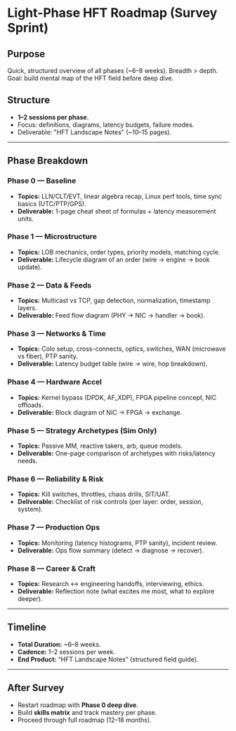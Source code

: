 # Light-Phase HFT Roadmap (Survey Sprint)

## Purpose
Quick, structured overview of all phases (~6–8 weeks). Breadth > depth. Goal: build mental map of the HFT field before deep dive.

## Structure
- **1–2 sessions per phase**.
- Focus: definitions, diagrams, latency budgets, failure modes.
- Deliverable: "HFT Landscape Notes" (~10–15 pages).

---

## Phase Breakdown

### Phase 0 — Baseline
- **Topics:** LLN/CLT/EVT, linear algebra recap, Linux perf tools, time sync basics (UTC/PTP/GPS).
- **Deliverable:** 1-page cheat sheet of formulas + latency measurement units.

### Phase 1 — Microstructure
- **Topics:** LOB mechanics, order types, priority models, matching cycle.
- **Deliverable:** Lifecycle diagram of an order (wire → engine → book update).

### Phase 2 — Data & Feeds
- **Topics:** Multicast vs TCP, gap detection, normalization, timestamp layers.
- **Deliverable:** Feed flow diagram (PHY → NIC → handler → book).

### Phase 3 — Networks & Time
- **Topics:** Colo setup, cross-connects, optics, switches, WAN (microwave vs fiber), PTP sanity.
- **Deliverable:** Latency budget table (wire → wire, hop breakdown).

### Phase 4 — Hardware Accel
- **Topics:** Kernel bypass (DPDK, AF_XDP), FPGA pipeline concept, NIC offloads.
- **Deliverable:** Block diagram of NIC → FPGA → exchange.

### Phase 5 — Strategy Archetypes (Sim Only)
- **Topics:** Passive MM, reactive takers, arb, queue models.
- **Deliverable:** One-page comparison of archetypes with risks/latency needs.

### Phase 6 — Reliability & Risk
- **Topics:** Kill switches, throttles, chaos drills, SIT/UAT.
- **Deliverable:** Checklist of risk controls (per layer: order, session, system).

### Phase 7 — Production Ops
- **Topics:** Monitoring (latency histograms, PTP sanity), incident review.
- **Deliverable:** Ops flow summary (detect → diagnose → recover).

### Phase 8 — Career & Craft
- **Topics:** Research ↔ engineering handoffs, interviewing, ethics.
- **Deliverable:** Reflection note (what excites me most, what to explore deeper).

---

## Timeline
- **Total Duration:** ~6–8 weeks.
- **Cadence:** 1–2 sessions per week.
- **End Product:** “HFT Landscape Notes” (structured field guide).

---

## After Survey
- Restart roadmap with **Phase 0 deep dive**.
- Build **skills matrix** and track mastery per phase.
- Proceed through full roadmap (12–18 months).

